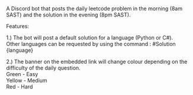 A Discord bot that posts the daily leetcode problem in the morning (8am SAST) and the solution in the evening (8pm SAST).  

Features:  

  1.) The bot will post a default solution for a language (Python or C#).  
      Other languages can be requested by using the command : #Solution {language}  
      
  2.) The banner on the embedded link will change colour depending on the difficulty of the daily question.  
      Green - Easy  
      Yellow - Medium  
      Red - Hard  



